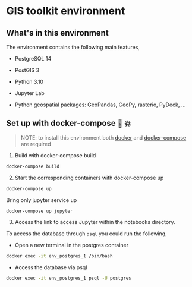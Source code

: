 # GIS toolkit environment

## What's in this environment

The environment contains the following main features,

- PostgreSQL 14

- PostGIS 3

- Python 3.10

- Jupyter Lab

- Python geospatial packages: GeoPandas, GeoPy, rasterio, PyDeck, ...

## Set up with docker-compose :whale: :boom:

>NOTE: to install this environment both [docker](https://docs.docker.com/get-docker/) and [docker-compose](https://docs.docker.com/compose/) are required

1. Build with docker-compose build

```bash
docker-compose build
```

2. Start the corresponding containers with docker-compose up

```bash
docker-compose up
```

Bring only jupyter service up

```bash
docker-compose up jupyter
```

3. Access the link to access Jupyter within the notebooks directory.

To access the database through `psql` you could run the following,

- Open a new terminal in the postgres container

```bash
docker exec -it env_postgres_1 /bin/bash
```

- Access the database via psql

```bash
docker exec -it env_postgres_1 psql -U postgres
```
